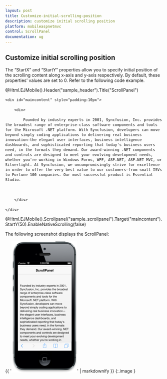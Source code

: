 ```yaml
---
layout: post
title: Customize-initial-scrolling-position
description: customize initial scrolling position	
platform: mobileaspnetmvc
control: ScrollPanel
documentation: ug
---
```


## Customize initial scrolling position	

The “StartX” and “StartY” properties allow you to specify initial position of the scrolling content along x-axis and y-axis respectively. By default, these properties’ values are set to 0. Refer to the following code example.



@Html.EJMobile().Header("sample_header").Title("ScrollPanel")

    <div id="maincontent" style="padding:10px">

        <div>

            Founded by industry experts in 2001, Syncfusion, Inc. provides the broadest range of enterprise-class software components and tools for the Microsoft .NET platform. With Syncfusion, developers can move beyond simply coding applications to delivering real business innovation—the elegant user interfaces, business intelligence dashboards, and sophisticated reporting that today's business users need, in the formats they demand. Our award-winning .NET components and controls are designed to meet your evolving development needs, whether you're working in Windows Forms, WPF, ASP.NET, ASP.NET MVC, or Silverlight. At Syncfusion, we uncompromisingly strive for excellence in order to offer the very best value to our customers—from small ISVs to Fortune 100 companies. Our most successful product is Essential Studio.



        </div>

    </div> 



@Html.EJMobile().Scrollpanel("sample_scrollpanel").Target("maincontent").StartY(50).EnableNativeScrolling(false)

The following screenshot displays the ScrollPanel:

{{ '![](Customize-initial-scrolling-position_images/Customize-initial-scrolling-position_img1.png)' | markdownify }}
{:.image }



